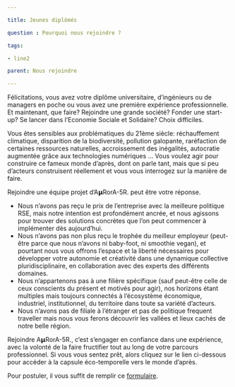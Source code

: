 ```yaml
---

title: Jeunes diplômés

question : Pourquoi nous rejoindre ? 

tags:

- line2

parent: Nous rejoindre

---
```


Félicitations, vous avez votre diplôme universitaire, d’ingénieurs ou de managers en poche ou vous avez une première expérience professionnelle. Et maintenant, que faire? Rejoindre une grande société? Fonder une start-up? Se lancer dans l’Economie Sociale et Solidaire? Choix difficiles.

Vous êtes sensibles aux problématiques du 21ème siècle: réchauffement climatique, disparition de la biodiversité, pollution galopante, raréfaction de certaines ressources naturelles, accroissement des inégalités, autocratie augmentée grâce aux technologies numériques … Vous voulez agir pour construire ce fameux monde d’après, dont on parle tant, mais que si peu d’acteurs construisent réellement et vous vous interrogez sur la manière de faire.

Rejoindre une équipe projet d’A𝝻RorA-5R. peut être votre réponse.


* Nous n’avons pas reçu le prix de l’entreprise avec la meilleure politique RSE, mais notre intention est profondément ancrée, et nous agissons pour trouver des solutions concrètes que l’on peut commencer à implémenter dès aujourd’hui.
* Nous n’avons pas non plus reçu le trophée du meilleur employeur (peut-être parce que nous n’avons ni baby-foot, ni smoothie vegan), et pourtant nous vous offrons l’espace et la liberté nécessaires pour développer votre autonomie et créativité dans une dynamique collective pluridisciplinaire, en collaboration avec des experts des différents domaines.
* Nous n’appartenons pas à une filière spécifique (sauf peut-être celle de ceux conscients du présent et motivés pour agir), nos horizons étant multiples mais toujours connectés à l’écosystème économique, industriel, institutionnel, du territoire dans toute sa variété d’acteurs.
* Nous n’avons pas de filiale à l’étranger et pas de politique frequent traveller mais nous vous ferons découvrir les vallées et lieux cachés de notre belle région.

Rejoindre A𝝻RorA-5R., c’est s’engager en confiance dans une expérience, avec la volonté de la faire fructifier tout au long de votre parcours professionnel. Si vous vous sentez prêt, alors cliquez sur le lien ci-dessous pour accéder à la capsule éco-temporelle vers le monde d’après.

Pour postuler, il vous suffit de remplir ce [formulaire](https://www.google.com/url?q=https://forms.gle/bG2fMDdt7kNNmtP48&sa=D&source=editors&ust=1612787241259000&usg=AOvVaw3Og-0C7UsLR0La2j2PDUlm).

